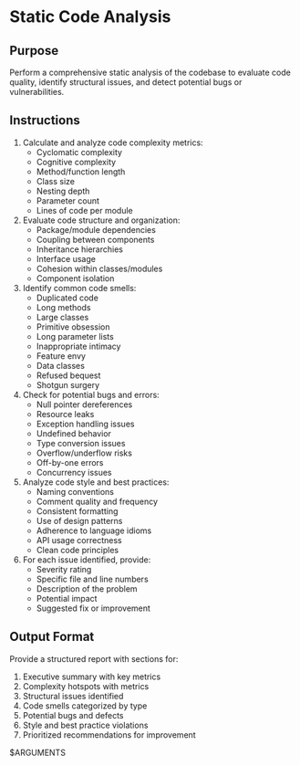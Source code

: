 # Static Code Analysis

## Purpose
Perform a comprehensive static analysis of the codebase to evaluate code quality, identify structural issues, and detect potential bugs or vulnerabilities.

## Instructions
1. Calculate and analyze code complexity metrics:
   - Cyclomatic complexity
   - Cognitive complexity
   - Method/function length
   - Class size
   - Nesting depth
   - Parameter count
   - Lines of code per module
2. Evaluate code structure and organization:
   - Package/module dependencies
   - Coupling between components
   - Inheritance hierarchies
   - Interface usage
   - Cohesion within classes/modules
   - Component isolation
3. Identify common code smells:
   - Duplicated code
   - Long methods
   - Large classes
   - Primitive obsession
   - Long parameter lists
   - Inappropriate intimacy
   - Feature envy
   - Data classes
   - Refused bequest
   - Shotgun surgery
4. Check for potential bugs and errors:
   - Null pointer dereferences
   - Resource leaks
   - Exception handling issues
   - Undefined behavior
   - Type conversion issues
   - Overflow/underflow risks
   - Off-by-one errors
   - Concurrency issues
5. Analyze code style and best practices:
   - Naming conventions
   - Comment quality and frequency
   - Consistent formatting
   - Use of design patterns
   - Adherence to language idioms
   - API usage correctness
   - Clean code principles
6. For each issue identified, provide:
   - Severity rating
   - Specific file and line numbers
   - Description of the problem
   - Potential impact
   - Suggested fix or improvement

## Output Format
Provide a structured report with sections for:

1. Executive summary with key metrics
2. Complexity hotspots with metrics
3. Structural issues identified
4. Code smells categorized by type
5. Potential bugs and defects
6. Style and best practice violations
7. Prioritized recommendations for improvement

$ARGUMENTS
